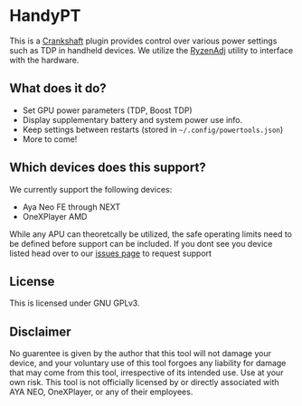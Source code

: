 # HandyPT

This is a [Crankshaft](https://crankshaft.space/) plugin provides control over various power settings such as TDP in handheld devices. We utilize the [RyzenAdj](https://github.com/FlyGoat/RyzenAdj) utility to interface with the hardware. 

## What does it do?

- Set GPU power parameters (TDP, Boost TDP)
- Display supplementary battery and system power use info.
- Keep settings between restarts (stored in `~/.config/powertools.json`)
- More to come!

## Which devices does this support?

We currently support the following devices:
- Aya Neo FE through NEXT
- OneXPlayer AMD

While any APU can theoretcally be utilized, the safe operating limits need to be defined before support can be included. If you dont see you device listed head over to our [issues page]() to request support

## License

This is licensed under GNU GPLv3.

## Disclaimer

No guarentee is given by the author that this tool will not damage your device, and your voluntary use of this tool forgoes any liability for damage that may come from this tool, irrespective of its intended use. Use at your own risk.
This tool is not officially licensed by or directly associated with AYA NEO, OneXPlayer, or any of their employees.

